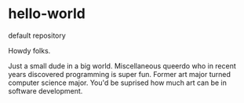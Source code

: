 # hello-world
default repository

Howdy folks.

Just a small dude in a big world. Miscellaneous queerdo who in recent years discovered programming is super fun.
Former art major turned computer science major. You'd be suprised how much art can be in software development.
